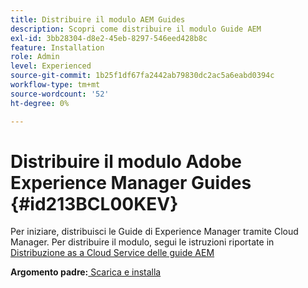 ```yaml
---
title: Distribuire il modulo AEM Guides
description: Scopri come distribuire il modulo Guide AEM
exl-id: 3bb28304-d8e2-45eb-8297-546eed428b8c
feature: Installation
role: Admin
level: Experienced
source-git-commit: 1b25f1df67fa2442ab79830dc2ac5a6eabd0394c
workflow-type: tm+mt
source-wordcount: '52'
ht-degree: 0%

---
```


# Distribuire il modulo Adobe Experience Manager Guides {#id213BCL00KEV}

Per iniziare, distribuisci le Guide di Experience Manager tramite Cloud Manager. Per distribuire il modulo, segui le istruzioni riportate in [Distribuzione as a Cloud Service delle guide AEM](../release-info/deploy-xml-on-aemaacs.md)



**Argomento padre:**[ Scarica e installa](download-install.md)
